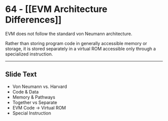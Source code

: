 # 64 - [[EVM Architecture Differences]]

EVM does not follow the standard von Neumann architecture. 

Rather than storing program code in generally accessible memory or storage, it is stored separately in a virtual ROM accessible only through a specialized instruction.

___
## Slide Text
- Von Neumann vs. Harvard
- Code & Data
- Memory & Pathways
- Together vs Separate 
- EVM Code -> Virtual ROM 
- Special Instruction 
